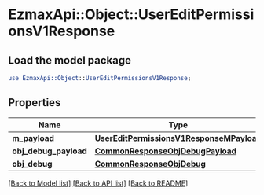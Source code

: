 # EzmaxApi::Object::UserEditPermissionsV1Response

## Load the model package
```perl
use EzmaxApi::Object::UserEditPermissionsV1Response;
```

## Properties
Name | Type | Description | Notes
------------ | ------------- | ------------- | -------------
**m_payload** | [**UserEditPermissionsV1ResponseMPayload**](UserEditPermissionsV1ResponseMPayload.md) |  | 
**obj_debug_payload** | [**CommonResponseObjDebugPayload**](CommonResponseObjDebugPayload.md) |  | [optional] 
**obj_debug** | [**CommonResponseObjDebug**](CommonResponseObjDebug.md) |  | [optional] 

[[Back to Model list]](../README.md#documentation-for-models) [[Back to API list]](../README.md#documentation-for-api-endpoints) [[Back to README]](../README.md)


